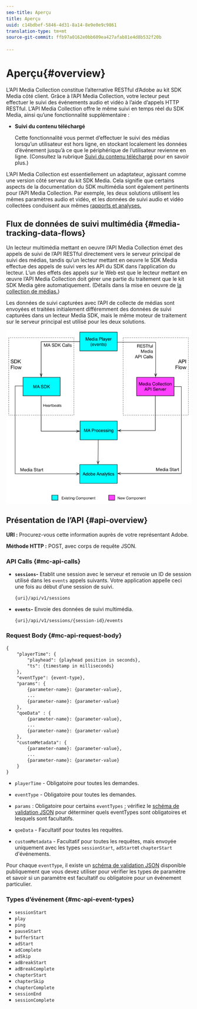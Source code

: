 ```yaml
---
seo-title: Aperçu
title: Aperçu
uuid: c14bdbef-5846-4d31-8a14-8e9e0e9c9861
translation-type: tm+mt
source-git-commit: ffb97a0162e0bb609ea427afab81e4d8b532f20b

---
```



# Aperçu{#overview}

L’API Media Collection constitue l’alternative RESTful d’Adobe au kit SDK Media côté client. Grâce à l’API Media Collection, votre lecteur peut effectuer le suivi des événements audio et vidéo à l’aide d’appels HTTP RESTful. L’API Media Collection offre le même suivi en temps réel du SDK Media, ainsi qu’une fonctionnalité supplémentaire :

* **Suivi du contenu téléchargé**

   Cette fonctionnalité vous permet d’effectuer le suivi des médias lorsqu’un utilisateur est hors ligne, en stockant localement les données d’événement jusqu’à ce que le périphérique de l’utilisateur revienne en ligne. (Consultez la rubrique [Suivi du contenu téléchargé](track-downloaded-content.md) pour en savoir plus.)

L’API Media Collection est essentiellement un adaptateur, agissant comme une version côté serveur du kit SDK Media. Cela signifie que certains aspects de la documentation du SDK multimédia sont également pertinents pour l’API Media Collection. Par exemple, les deux solutions utilisent les mêmes paramètres [](/help/metrics-and-metadata/audio-video-parameters.md)audio et vidéo, et les données de suivi audio et vidéo collectées conduisent aux mêmes [rapports et analyses.](/help/media-reports/media-reports-enable.md)

## Flux de données de suivi multimédia {#media-tracking-data-flows}

Un lecteur multimédia mettant en oeuvre l’API Media Collection émet des appels de suivi de l’API RESTful directement vers le serveur principal de suivi des médias, tandis qu’un lecteur mettant en oeuvre le SDK Media effectue des appels de suivi vers les API du SDK dans l’application du lecteur. L’un des effets des appels sur le Web est que le lecteur mettant en œuvre l’API Media Collection doit gérer une partie du traitement que le kit SDK Media gère automatiquement. (Détails dans la mise en oeuvre de [la collection de médias.](mc-api-impl/mc-api-quick-start.md))

Les données de suivi capturées avec l’API de collecte de médias sont envoyées et traitées initialement différemment des données de suivi capturées dans un lecteur Media SDK, mais le même moteur de traitement sur le serveur principal est utilisé pour les deux solutions.

![](assets/col_api_overview_simple.png)

## Présentation de l’API {#api-overview}

**URI :** Procurez-vous cette information auprès de votre représentant Adobe.

**Méthode HTTP :** POST, avec corps de requête JSON.

### API Calls {#mc-api-calls}

* **`sessions`-** Etablit une session avec le serveur et renvoie un ID de session utilisé dans les `events` appels suivants. Votre application appelle ceci une fois au début d’une session de suivi.

   ```
   {uri}/api/v1/sessions
   ```

* **`events`-** Envoie des données de suivi multimédia.

   ```
   {uri}/api/v1/sessions/{session-id}/events
   ```

### Request Body {#mc-api-request-body}

```
{ 
    "playerTime": { 
        "playhead": {playhead position in seconds}, 
        "ts": {timestamp in milliseconds} 
    }, 
    "eventType": {event-type}, 
    "params": { 
        {parameter-name}: {parameter-value}, 
        ... 
        {parameter-name}: {parameter-value} 
    }, 
    "qoeData" : { 
        {parameter-name}: {parameter-value}, 
        ... 
        {parameter-name}: {parameter-value} 
    }, 
    "customMetadata": { 
        {parameter-name}: {parameter-value}, 
        ... 
        {parameter-name}: {parameter-value} 
    } 
} 
```

* `playerTime` - Obligatoire pour toutes les demandes.
* `eventType` - Obligatoire pour toutes les demandes.
* `params` : Obligatoire pour certains `eventTypes` ; vérifiez le [schéma de validation JSON](mc-api-ref/mc-api-json-validation.md) pour déterminer quels eventTypes sont obligatoires et lesquels sont facultatifs.

* `qoeData` - Facultatif pour toutes les requêtes.
* `customMetadata` - Facultatif pour toutes les requêtes, mais envoyée uniquement avec les types `sessionStart`, `adStart`et `chapterStart` d'événements.

Pour chaque `eventType`, il existe un [schéma de validation JSON](mc-api-ref/mc-api-json-validation.md) disponible publiquement que vous devez utiliser pour vérifier les types de paramètre et savoir si un paramètre est facultatif ou obligatoire pour un événement particulier.

### Types d’événement {#mc-api-event-types}

* `sessionStart`
* `play`
* `ping`
* `pauseStart`
* `bufferStart`
* `adStart`
* `adComplete`
* `adSkip`
* `adBreakStart`
* `adBreakComplete`
* `chapterStart`
* `chapterSkip`
* `chapterComplete`
* `sessionEnd`
* `sessionComplete`

